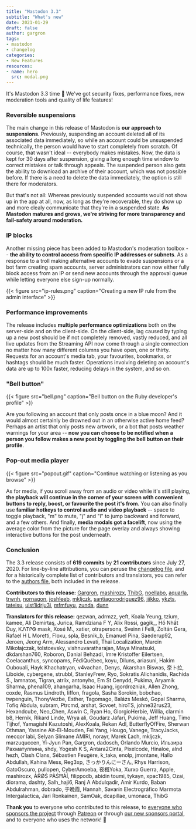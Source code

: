 ```yaml
---
title: "Mastodon 3.3"
subtitle: "What's new"
date: 2021-01-29
draft: false
author: gargron
tags:
- mastodon
- changelog
categories:
- New Features
resources:
- name: hero
  src: modal.png
---
```


It's Mastodon 3.3 time 🎉 We've got security fixes, performance fixes, new moderation tools and quality of life features!<!--more-->

### Reversible suspensions

The main change in this release of Mastodon is **our approach to suspensions**. Previously, suspending an account deleted all of its associated data immediately, so while an account could be unsuspended technically, the person would have to start completely from scratch. Of course, that wasn't ideal -- everybody makes mistakes. Now, the data is kept for 30 days after suspension, giving a long enough time window to correct mistakes or talk through appeals. The suspended person also gets the ability to download an archive of their account, which was not possible before. If there is a need to delete the data immediately, the option is still there for moderators.

But that's not all: Whereas previously suspended accounts would not show up in the app at all, now, as long as they're recoverable, they do show up and more clealy communicate that they're in a suspended state. **As Mastodon matures and grows, we're striving for more transparency and fail-safety around moderation.**

### IP blocks

Another missing piece has been added to Mastodon's moderation toolbox -- **the ability to control access from specific IP addresses or subnets**. As a response to a troll making alternative accounts to evade suspensions or a bot farm creating spam accounts, server administrators can now either fully block access from an IP or send new accounts through the approval queue while letting everyone else sign-up normally.

{{< figure src="ip-rules.png" caption="Creating a new IP rule from the admin interface" >}}

### Performance improvements

The release includes **multiple performance optimizations** both on the server-side and on the client-side. On the client-side, lag caused by typing up a new post should be if not completely removed, vastly reduced, and all live updates from the Streaming API now come through a single connection no matter how many different columns you have open, one or thirty. Requests for an account's media tab, your favourites, bookmarks, or hashtags should be much faster. Operations involving deleting an account's data are up to 100x faster, reducing delays in the system, and so on.

### "Bell button"

{{< figure src="bell.png" caption="Bell button on the Ruby developer's profile" >}}

Are you following an account that only posts once in a blue moon? And it would almost certainly be drowned out in an otherwise active home feed? Perhaps an artist that only posts new artwork, or a bot that posts weather warnings for your area -- **now you can choose to be notified when a person you follow makes a new post by toggling the bell button on their profile**.

### Pop-out media player

{{< figure src="popout.gif" caption="Continue watching or listening as you browse" >}}

As for media, if you scroll away from an audio or video while it's still playing, **the playback will continue in the corner of your screen with convenient buttons to reply, boost, or favourite the post it's from**. You can also finally use **familiar hotkeys to control audio and video playback** -- space to toggle playback, "m" to mute, "j" and "l" to jump backward and forward, and a few others. And finally, **media modals got a facelift**, now using the average color from the picture for the page overlay and always showing interactive buttons for the post underneath.

### Conclusion

The 3.3 release consists of **619 commits** by **21 contributors** since July 27, 2020. For line-by-line attributions, you can peruse the [changelog file](https://github.com/tootsuite/mastodon/blob/v3.3.0/CHANGELOG.md), and for a historically complete list of contributors and translators, you can refer to the [authors file](https://github.com/tootsuite/mastodon/blob/v3.3.0/AUTHORS.md), both included in the release.

**Contributors to this release:** [Gargron](https://github.com/Gargron), [mashirozx](https://github.com/mashirozx), [ThibG](https://github.com/ThibG), [noellabo](https://github.com/noellabo), [aquarla](https://github.com/aquarla), [trwnh](https://github.com/trwnh), [nornagon](https://github.com/nornagon), [joshleeb](https://github.com/joshleeb), [mkljczk](https://github.com/mkljczk), [santiagorodriguez96](https://github.com/santiagorodriguez96), [jiikko](https://github.com/jiikko), [ykzts](https://github.com/ykzts), [tateisu](https://github.com/tateisu), [uist1idrju3i](https://github.com/uist1idrju3i), [mfmfuyu](https://github.com/mfmfuyu), [zunda](https://github.com/zunda), [dunn](https://github.com/dunn)

**Translators for this release:** qezwan, adrmzz, yeft, Koala Yeung, tzium, kamee, Ali Demirtaş, Jurica, Ramdziana F Y, Alix Rossi, gagik_, Hồ Nhất Duy, ᏦᏁᎢᎵᏫ mask, Xosé M., xatier, otrapersona, Sveinn í Felli, Zoltán Gera, Rafael H L Moretti, Floxu, spla, Besnik_b, Emanuel Pina, Saederup92, Jeroen, Jeong Arm, Alessandro Levati, Thai Localization, Marcin Mikołajczak, tolstoevsky, vishnuvaratharajan, Maya Minatsuki, dkdarshan760, Roboron, Danial Behzadi, Imre Kristoffer Eilertsen, Coelacanthus, syncopams, FédiQuébec, koyu, Diluns, ariasuni, Hakim Oubouali, Hayk Khachatryan, v4vachan, Denys, Akarshan Biswas, 奈卜拉, Liboide, cybergene, strubbl, StanleyFrew, Ryo, Sokratis Alichanidis, Rachida S., lamnatos, Tigran, atriix, antonyho, Em St Cenydd, Pukima, Aryamik Sharma, phena109, ahangarha, Isaac Huang, igordrozniak, Allen Zhong, coxde, Rasmus Lindroth, liffon, fragola, Sasha Sorokin, bobchao, twpenguin, ThonyVezbe, Esther, Tagomago, Balázs Meskó, Gopal Sharma, Tofiq Abdula, subram, Ptrcmd, arshat, Scvoet, hiroTS, johne32rus23, Hexandcube, Neo_Chen, Aswin C, Ryan Ho, GiorgioHerbie, Willia, clarmin b8, Hernik, Rikard Linde, Wrya ali, Goudarz Jafari, Pukima, Jeff Huang, Timo Tijhof, Yamagishi Kazutoshi, AlexKoala, Rekan Adl, ButterflyOfFire, Sherwan Othman, Yassine Aït-El-Mouden, Fei Yang, Hougo, Vanege, TracyJacks, mecqor labi, Selyan Slimane AMIRI, norayr, Marek Ľach, mkljczk, marzuquccen, Yi-Jyun Pan, Gargron, dadosch, Orlando Murcio, Ильзира Рахматуллина, shdy, Yogesh K S, Antara2Cinta, Pixelcode, Hinaloe, alnd hezh, Clash Clans, Sébastien Feugère, k_taka, enolp, jmontane, Hallo Abdullah, Kahina Mess, Reg3xp, さっかりんにーさん, Rhys Harrison, GatoOscuro, pullopen, CyberAmoeba, 夜楓Yoka, Xurxo Guerra, Apple, mashirozx, ÀŘǾŚ PÀŚĦÀÍ, filippodb, abidin toumi, tykayn, xpac1985, Ozai, diorama, dashty, Salh_haji6, Ranj A Abdulqadir, Amir Kurdo, Baban Abdulrahman, dobrado, 于晚霞, Hannah, Savarín Electrográfico Marmota Intergalactica, Jari Ronkainen, SamOak, dcapillae, umonaca, ThibG

**Thank you** to everyone who contributed to this release, to [everyone who sponsors the project][sponsors] through [Patreon][patreon] or through [our new sponsors portal][sponsors-portal], and to everyone who uses the network! 🐘

[sponsors]: https://joinmastodon.org/sponsors
[patreon]: https://patreon.com/mastodon
[sponsors-portal]: https://sponsor.joinmastodon.org
